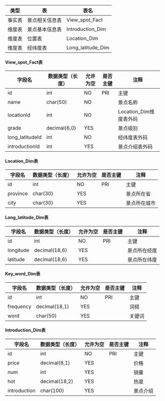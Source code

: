 | 类型 | 表 | 表名 |
| --- | --- | --- |
| 事实表 | 景点相关信息表 | View_spot_Fact |
| 维度表 | 景点基本信息表 | Introduction_Dim |
| 维度表 | 位置表 | Location_Dim |
| 维度表 | 经纬度表 | Long_latitude_Dim |



#### View_spot_Fact表

| 字段名 | 数据类型（长度） | 允许为空 | 是否主键 | 注释 |
| --- | --- | --- | --- | --- |
| id | int | NO | PRI | 主键 |
| name | char(50) | NO |  | 景点名称 |
| locationId | int | NO |   | Location_Dim维度表外码 |
| grade | decimal(6,0) | YES |   | 景点级别 |
| long_latitudeId | int | NO |   | 经纬度表外码 |
| introductionId | int | YES |   | 景点介绍表外码 |




#### Location_Dim表

| 字段名 | 数据类型（长度） | 允许为空 | 是否主键 | 注释 |
| --- | --- | --- | --- | --- |
| id | int | NO | PRI | 主键 |
| province | char(30) | YES |   | 景点所在省 |
| city | char(30) | YES |   | 景点所在城市 |



#### Long_latitude_Dim表

| 字段名 | 数据类型（长度） | 允许为空 | 是否主键 | 注释 |
| --- | --- | --- | --- | --- |
| id | int | NO | PRI | 主键 |
| longitude | decimal(18,6) | YES |   | 景点所在经度 |
| latitude | decimal(18,6) | YES |   | 景点所在纬度 |



#### Key_word_Dim表

| 字段名 | 数据类型（长度） | 允许为空 | 是否主键 | 注释 |
| --- | --- | --- | --- | --- |
| id | int | NO | PRI | 主键 |
| frequency | decimal(18,1) | YES |   | 词频 |
| word | char(50) | YES |   | 关键词 |



#### Introduction_Dim表

| 字段名 | 数据类型（长度） | 允许为空 | 是否主键 | 注释 |
| --- | --- | --- | --- | --- |
| id | int | NO | PRI | 主键 |
| price | decimal(8,1) | YES |   | 价格 |
| num | int | YES |   | 销量 |
| hot | decimal(18,2) | YES |   | 热度 |
| introduction | char(100) | YES |   | 景点介绍 |
